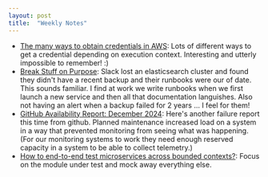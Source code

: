```yaml
---
layout: post
title:  "Weekly Notes"
---
```


* [The many ways to obtain credentials in AWS](https://www.wiz.io/blog/the-many-ways-to-obtain-credentials-in-aws?ck_subscriber_id=512830353): Lots of different ways to get a credential depending on execution context. Interesting and utterly impossible to remember! :)
* [Break Stuff on Purpose](https://slack.engineering/break-stuff-on-purpose/): Slack lost an elasticsearch cluster and found they didn't have a recent backup and their runbooks were our of date. This sounds familiar. I find at work we write runbooks when we first launch a new service and then all that documentation languishes. Also not having an alert when a backup failed for 2 years ... I feel for them!
* [GitHub Availability Report: December 2024](https://github.blog/news-insights/company-news/github-availability-report-december-2024/): Here's another failure report this time from github. Planned maintenance increased load on a system in a way that prevented monitoring from seeing what was happening. (For our monitoring systems to work they need enough reserved capacity in a system to be able to collect telemetry.)
* [How to end-to-end test microservices across bounded contexts?](https://store.steampowered.com/app/1426450/Age_of_Darkness_Final_Stand/): Focus on the module under test and mock away everything else.